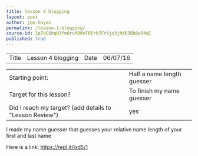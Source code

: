 ```yaml
---
title: lesson 4 blogging
layout: post
author: joe.hayes
permalink: /lesson-1-blogging/
source-id: 1p7UCkbqH3fmQrufDKmTO5rb7FrVjx3jNX63Bb6oR4qI
published: true
---
```

<table>
  <tr>
    <td>Title</td>
    <td>Lesson 4 blogging</td>
    <td>Date</td>
    <td>06/07/16</td>
  </tr>
</table>


<table>
  <tr>
    <td>Starting point:</td>
    <td>Half a name length guesser</td>
  </tr>
  <tr>
    <td>Target for this lesson?</td>
    <td>To finish my name guesser</td>
  </tr>
  <tr>
    <td>Did I reach my target? 
(add details to "Lesson Review")</td>
    <td>yes</td>
  </tr>
</table>


I made my name guesser that guesses your relative name length of your first and last name 

Here is a link: https://repl.it/Ixd5/1


